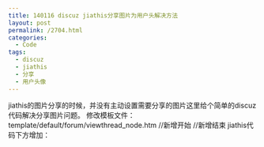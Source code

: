 ```yaml
---
title: 140116 discuz jiathis分享图片为用户头解决方法
layout: post
permalink: /2704.html
categories:
  - Code
tags:
  - discuz
  - jiathis
  - 分享
  - 用户头像
---
```

jiathis的图片分享的时候，并没有主动设置需要分享的图片这里给个简单的discuz代码解决分享图片问题。 修改模板文件： template/default/forum/viewthread\_node.htm <!--{if !IS\_ROBOT}--> <!--{if !$postcount && !$\_G\['forum\_thread'\]\['archiveid'\] && $post\['first'] }--> //新增开始 <!--{if !$postcount && !$\_G['forum\_thread'\]\['archiveid'\] && $post['first'] }--> <!--{eval $i =0}--> <!--{loop $post[attachments] $att}--> <!--{if $i < 5}--> <!--{if $att['isimage']==1}--> <!--{eval $threadattachmenturl[] = $att['url'].$att['attachment']; }--> <!--{/if}--> <!--{/if}--> <!--{eval $i++}--> <!--{/loop}--> //新增结束 jiathis代码下方增加： <script type="text/javascript" > <!--{if $threadattachmenturl != null}--> var jiathis_config = { 'pic':'{echo implode('||',$threadattachmenturl)}' }; <!--{/if}--> </script>